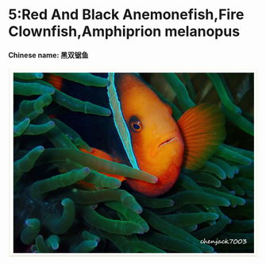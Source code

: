 # 5:Red And Black Anemonefish,Fire Clownfish,Amphiprion melanopus

#### Chinese name: 黑双锯鱼

![](../../.gitbook/assets/amphiprion-melanopu.jpg)

